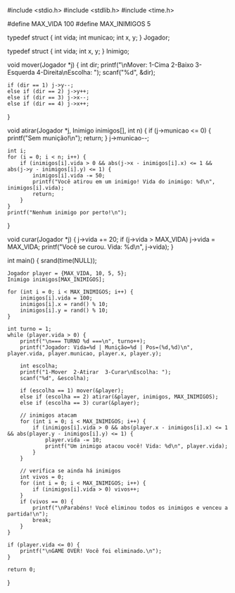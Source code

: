 #include <stdio.h>
#include <stdlib.h>
#include <time.h>

#define MAX_VIDA 100
#define MAX_INIMIGOS 5

typedef struct {
    int vida;
    int municao;
    int x, y;
} Jogador;

typedef struct {
    int vida;
    int x, y;
} Inimigo;

void mover(Jogador *j) {
    int dir;
    printf("\nMover: 1-Cima 2-Baixo 3-Esquerda 4-Direita\nEscolha: ");
    scanf("%d", &dir);

    if (dir == 1) j->y--;
    else if (dir == 2) j->y++;
    else if (dir == 3) j->x--;
    else if (dir == 4) j->x++;
}

void atirar(Jogador *j, Inimigo inimigos[], int n) {
    if (j->municao <= 0) {
        printf("Sem munição!\n");
        return;
    }
    j->municao--;

    int i;
    for (i = 0; i < n; i++) {
        if (inimigos[i].vida > 0 && abs(j->x - inimigos[i].x) <= 1 && abs(j->y - inimigos[i].y) <= 1) {
            inimigos[i].vida -= 50;
            printf("Você atirou em um inimigo! Vida do inimigo: %d\n", inimigos[i].vida);
            return;
        }
    }
    printf("Nenhum inimigo por perto!\n");
}

void curar(Jogador *j) {
    j->vida += 20;
    if (j->vida > MAX_VIDA) j->vida = MAX_VIDA;
    printf("Você se curou. Vida: %d\n", j->vida);
}

int main() {
    srand(time(NULL));

    Jogador player = {MAX_VIDA, 10, 5, 5};
    Inimigo inimigos[MAX_INIMIGOS];

    for (int i = 0; i < MAX_INIMIGOS; i++) {
        inimigos[i].vida = 100;
        inimigos[i].x = rand() % 10;
        inimigos[i].y = rand() % 10;
    }

    int turno = 1;
    while (player.vida > 0) {
        printf("\n=== TURNO %d ===\n", turno++);
        printf("Jogador: Vida=%d | Munição=%d | Pos=(%d,%d)\n", player.vida, player.municao, player.x, player.y);

        int escolha;
        printf("1-Mover  2-Atirar  3-Curar\nEscolha: ");
        scanf("%d", &escolha);

        if (escolha == 1) mover(&player);
        else if (escolha == 2) atirar(&player, inimigos, MAX_INIMIGOS);
        else if (escolha == 3) curar(&player);

        // inimigos atacam
        for (int i = 0; i < MAX_INIMIGOS; i++) {
            if (inimigos[i].vida > 0 && abs(player.x - inimigos[i].x) <= 1 && abs(player.y - inimigos[i].y) <= 1) {
                player.vida -= 10;
                printf("Um inimigo atacou você! Vida: %d\n", player.vida);
            }
        }

        // verifica se ainda há inimigos
        int vivos = 0;
        for (int i = 0; i < MAX_INIMIGOS; i++) {
            if (inimigos[i].vida > 0) vivos++;
        }
        if (vivos == 0) {
            printf("\nParabéns! Você eliminou todos os inimigos e venceu a partida!\n");
            break;
        }
    }

    if (player.vida <= 0) {
        printf("\nGAME OVER! Você foi eliminado.\n");
    }

    return 0;
}
